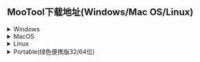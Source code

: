 ## MooTool下载地址(Windows/Mac OS/Linux)  

<details>
<summary>Windows</summary>

[MooTool-v1.2.0-x64-Setup.exe](http://download.zhoubochina.com/moo/exe/MooTool-v1.2.0-x64-Setup.exe)  
[MooTool-v1.1.0-x64-Setup.exe](http://download.zhoubochina.com/moo/exe/MooTool-v1.1.0-x64-Setup.exe)  
[MooTool-v1.0.0-x64-Setup.exe](http://download.zhoubochina.com/moo/exe/MooTool-v1.0.0-x64-Setup.exe)  

</details>

<details>
<summary>MacOS</summary>

[v1.2.0.zip](http://download.zhoubochina.com/moo/mac/MooTool-v1.2.0.zip)  
[v1.1.0.zip](http://download.zhoubochina.com/moo/mac/MooTool-v1.1.0.zip)  

</details>

<details>
<summary>Linux</summary>

[v1.2.0.zip](http://download.zhoubochina.com/moo/linux/MooTool-1.2.0.zip)  

</details>

<details>
<summary>Portable(绿色便携版32/64位)</summary>

[v1.2.0.zip](http://download.zhoubochina.com/moo/linux/MooTool-1.2.0.zip)  
[v1.1.0.zip](http://download.zhoubochina.com/moo/linux/MooTool-1.1.0.zip)  
[v1.0.0.zip](http://download.zhoubochina.com/moo/linux/MooTool-1.0.0.zip)  

</details>
